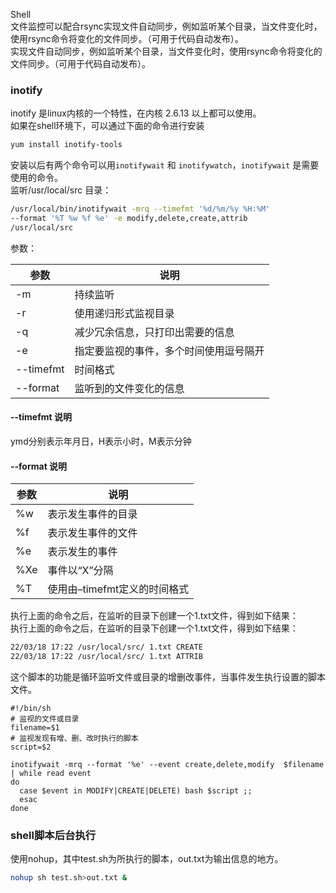 Shell<br />文件监控可以配合rsync实现文件自动同步，例如监听某个目录，当文件变化时，使用rsync命令将变化的文件同步。（可用于代码自动发布）。<br />实现文件自动同步，例如监听某个目录，当文件变化时，使用rsync命令将变化的文件同步。（可用于代码自动发布）。
<a name="ZK5DD"></a>
### inotify
inotify 是linux内核的一个特性，在内核 2.6.13 以上都可以使用。<br />如果在shell环境下，可以通过下面的命令进行安装 
```bash
yum install inotify-tools
```
安装以后有两个命令可以用`inotifywait` 和 `inotifywatch`，`inotifywait` 是需要使用的命令。<br />监听/usr/local/src 目录：
```bash
/usr/local/bin/inotifywait -mrq --timefmt '%d/%m/%y %H:%M'
--format '%T %w %f %e' -e modify,delete,create,attrib 
/usr/local/src
```
参数：

| 参数 | 说明 |
| --- | --- |
| -m | 持续监听 |
| -r | 使用递归形式监视目录 |
| -q | 减少冗余信息，只打印出需要的信息 |
| -e | 指定要监视的事件，多个时间使用逗号隔开 |
| --timefmt | 时间格式 |
| --format | 监听到的文件变化的信息 |

<a name="hNThj"></a>
#### --timefmt 说明
ymd分别表示年月日，H表示小时，M表示分钟
<a name="wBpOn"></a>
#### --format 说明
| 参数 | 说明 |
| --- | --- |
| %w | 表示发生事件的目录 |
| %f | 表示发生事件的文件 |
| %e | 表示发生的事件 |
| %Xe | 事件以“X”分隔 |
| %T | 使用由–timefmt定义的时间格式 |

执行上面的命令之后，在监听的目录下创建一个1.txt文件，得到如下结果：<br />执行上面的命令之后，在监听的目录下创建一个1.txt文件，得到如下结果：
```bash
22/03/18 17:22 /usr/local/src/ 1.txt CREATE
22/03/18 17:22 /usr/local/src/ 1.txt ATTRIB
```
这个脚本的功能是循环监听文件或目录的增删改事件，当事件发生执行设置的脚本文件。
```shell
#!/bin/sh
# 监视的文件或目录
filename=$1
# 监视发现有增、删、改时执行的脚本
script=$2

inotifywait -mrq --format '%e' --event create,delete,modify  $filename | while read event
do
  case $event in MODIFY|CREATE|DELETE) bash $script ;;
  esac
done
```
<a name="VUi0X"></a>
### shell脚本后台执行
使用nohup，其中test.sh为所执行的脚本，out.txt为输出信息的地方。<br />
```bash
nohup sh test.sh>out.txt &
```
